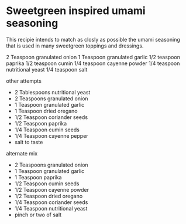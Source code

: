 # Sweetgreen inspired umami seasoning

This recipie intends to match as closly as possible the umami seasoning that is
used in many sweetgreen toppings and dressings.

2 Teaspoon granulated onion
1 Teaspoon granulated garlic
1/2 teaspoon paprika
1/2 teaspoon cumin
1/4 teaspoon cayenne powder
1/4 teaspoon nutritional yeast
1/4 teaspoon salt

other attempts

- 2 Tablespoons nutritional yeast
- 2 Teaspoons granulated onion
- 1 Teaspoon granulated garlic
- 1 Teaspoon dried oregano
- 1/2 Teaspoon coriander seeds
- 1/2 Teaspoon paprika
- 1/4 Teaspoon cumin seeds
- 1/4 Teaspoon cayenne pepper
- salt to taste

alternate mix

- 2 Teaspoons granulated onion
- 1 Teaspoon granulated garlic
- 1 Teaspoon paprika
- 1/2 Teaspoon cumin seeds
- 1/2 Teaspoon cayenne powder
- 1/2 Teaspoon dried oregano
- 1/4 Teaspoon coriander seeds
- 1/4 Teaspoon nutritional yeast
- pinch or two of salt

